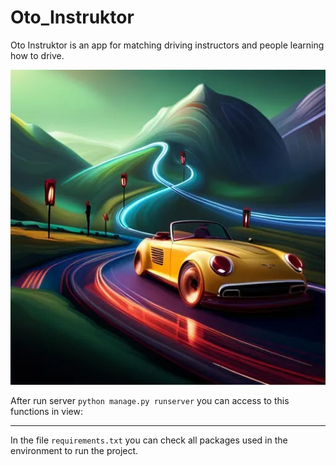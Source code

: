 # Oto_Instruktor
Oto Instruktor is an app for matching driving instructors and people learning how to drive.

![Oto_Instruktor-logo](https://github.com/TheRizzy/Oto_Instruktor/blob/main/Oto_Instruktor_project/static/logo.jpg?raw=true)

After run server `python manage.py runserver` you can access to this functions in view:

***
In the file `requirements.txt` you can check all packages used in the environment to run the project.

